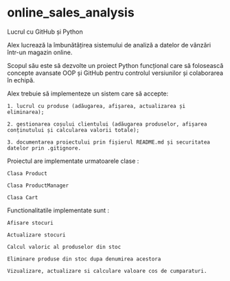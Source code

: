 # online_sales_analysis

Lucrul cu GitHub și Python

Alex lucrează la îmbunătățirea sistemului de analiză a datelor de vânzări într-un magazin online.

Scopul său este să dezvolte un proiect Python funcțional care să folosească concepte avansate OOP și GitHub pentru
controlul versiunilor și colaborarea în echipă.

Alex trebuie să implementeze un sistem care să accepte:

    1. lucrul cu produse (adăugarea, afișarea, actualizarea și eliminarea);
    
    2. gestionarea coșului clientului (adăugarea produselor, afișarea conținutului și calcularea valorii totale);
    
    3. documentarea proiectului prin fișierul README.md și securitatea datelor prin .gitignore.


Proiectul are implementate urmatoarele clase :

    Clasa Product
    
    Clasa ProductManager
    
    Clasa Cart


Functionalitatile implementate sunt :

    Afisare stocuri
    
    Actualizare stocuri
    
    Calcul valoric al produselor din stoc
    
    Eliminare produse din stoc dupa denumirea acestora
    
    Vizualizare, actualizare si calculare valoare cos de cumparaturi.
